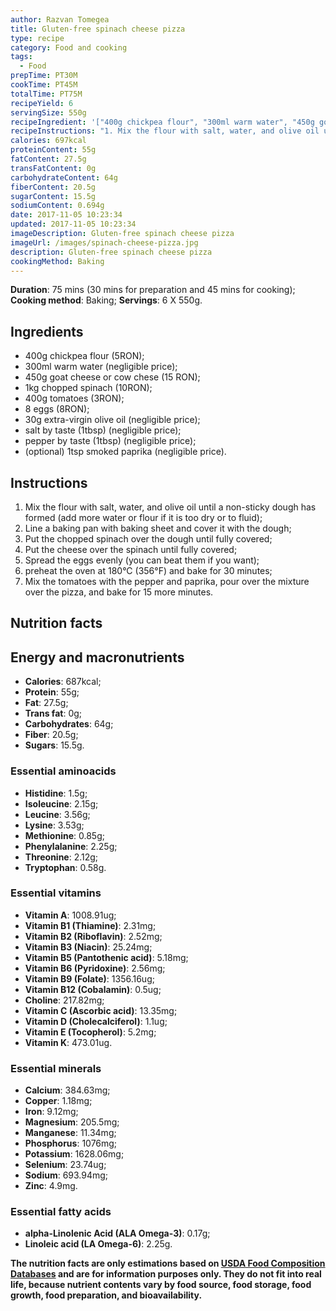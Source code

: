 ```yaml
---
author: Razvan Tomegea
title: Gluten-free spinach cheese pizza
type: recipe
category: Food and cooking
tags:
  - Food
prepTime: PT30M
cookTime: PT45M
totalTime: PT75M
recipeYield: 6
servingSize: 550g
recipeIngredient: '["400g chickpea flour", "300ml warm water", "450g goat cheese or cow chese", "1kg chopped spinach", "400g tomatoes", "1tbsp smoked paprika", "1tsp salt", "1tsp pepper", "8 eggs", "30g extra-virgin olive oil"]'
recipeInstructions: "1. Mix the flour with salt, water, and olive oil until a non-sticky dough has formed (add more water or flour if it is too dry or to fluid);\n2. Line a baking pan with baking sheet and cover it with the dough;\n3. Put the chopped spinach over the dough until fully covered;\n4. Put the cheese over the spinach until fully covered;\n5. Spread the eggs evenly (you can beat them if you want);\n6. preheat the oven at 180&deg;C (356&deg;F) and bake for 30 minutes;\n7. Mix the tomatoes with the pepper and paprika, pour over the mixture over the pizza, and bake for 15 more minutes."
calories: 697kcal
proteinContent: 55g
fatContent: 27.5g
transFatContent: 0g
carbohydrateContent: 64g
fiberContent: 20.5g
sugarContent: 15.5g
sodiumContent: 0.694g
date: 2017-11-05 10:23:34
updated: 2017-11-05 10:23:34
imageDescription: Gluten-free spinach cheese pizza
imageUrl: /images/spinach-cheese-pizza.jpg
description: Gluten-free spinach cheese pizza
cookingMethod: Baking
---
```

**Duration**: 75 mins (30 mins for preparation and 45 mins for cooking);
**Cooking method**: Baking;
**Servings**: 6 X 550g.

## Ingredients
- 400g chickpea flour (5RON);
- 300ml warm water (negligible price);
- 450g goat cheese or cow chese (15 RON);
- 1kg chopped spinach (10RON);
- 400g tomatoes (3RON);
- 8 eggs (8RON);
- 30g extra-virgin olive oil (negligible price);
- salt by taste (1tbsp) (negligible price);
- pepper by taste (1tbsp) (negligible price);
- (optional) 1tsp smoked paprika (negligible price).
<!-- more -->

## Instructions
1. Mix the flour with salt, water, and olive oil until a non-sticky dough has formed (add more water or flour if it is too dry or to fluid);
2. Line a baking pan with baking sheet and cover it with the dough;
3. Put the chopped spinach over the dough until fully covered;
4. Put the cheese over the spinach until fully covered;
5. Spread the eggs evenly (you can beat them if you want);
6. preheat the oven at 180&deg;C (356&deg;F) and bake for 30 minutes;
7. Mix the tomatoes with the pepper and paprika, pour over the mixture over the pizza, and bake for 15 more minutes.

## Nutrition facts
## Energy and macronutrients
- **Calories**: 687kcal;
- **Protein**: 55g;
- **Fat**: 27.5g;
- **Trans fat**: 0g;
- **Carbohydrates**: 64g;
- **Fiber**: 20.5g;
- **Sugars**: 15.5g.

### Essential aminoacids
- **Histidine**: 1.5g;
- **Isoleucine**: 2.15g;
- **Leucine**: 3.56g;
- **Lysine**: 3.53g;
- **Methionine**: 0.85g;
- **Phenylalanine**: 2.25g;
- **Threonine**: 2.12g;
- **Tryptophan**: 0.58g.

### Essential vitamins
- **Vitamin A**: 1008.91ug;
- **Vitamin B1 (Thiamine)**: 2.31mg;
- **Vitamin B2 (Riboflavin)**: 2.52mg;
- **Vitamin B3 (Niacin)**: 25.24mg;
- **Vitamin B5 (Pantothenic acid)**: 5.18mg;
- **Vitamin B6 (Pyridoxine)**: 2.56mg;
- **Vitamin B9 (Folate)**: 1356.16ug;
- **Vitamin B12 (Cobalamin)**: 0.5ug;
- **Choline**: 217.82mg;
- **Vitamin C (Ascorbic acid)**: 13.35mg;
- **Vitamin D (Cholecalciferol)**: 1.1ug;
- **Vitamin E (Tocopherol)**: 5.2mg;
- **Vitamin K**: 473.01ug.

### Essential minerals
- **Calcium**: 384.63mg;
- **Copper**: 1.18mg;
- **Iron**: 9.12mg;
- **Magnesium**: 205.5mg;
- **Manganese**: 11.34mg;
- **Phosphorus**: 1076mg;
- **Potassium**: 1628.06mg;
- **Selenium**: 23.74ug;
- **Sodium**: 693.94mg;
- **Zinc**: 4.9mg.

### Essential fatty acids
- **alpha-Linolenic Acid (ALA Omega-3)**: 0.17g;
- **Linoleic acid (LA Omega-6)**: 2.25g.

**The nutrition facts are only estimations based on [USDA Food Composition Databases](https://ndb.nal.usda.gov/ndb/search/list) and are for information purposes only. They do not fit into real life, because nutrient contents vary by food source, food storage, food growth, food preparation, and bioavailability.**
